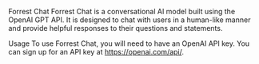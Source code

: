 Forrest Chat
Forrest Chat is a conversational AI model built using the OpenAI GPT API. It is designed to chat with users in a human-like manner and provide helpful responses to their questions and statements.

Usage
To use Forrest Chat, you will need to have an OpenAI API key. You can sign up for an API key at https://openai.com/api/.
